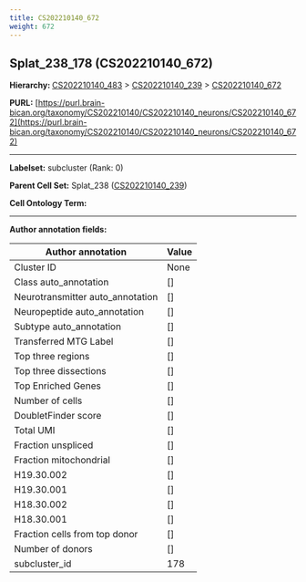 ```yaml
---
title: CS202210140_672
weight: 672
---
```

## Splat_238_178 (CS202210140_672)
<b>Hierarchy: </b>
[CS202210140_483](../CS202210140_483) >
[CS202210140_239](../CS202210140_239) >
[CS202210140_672](../CS202210140_672)

**PURL:** [https://purl.brain-bican.org/taxonomy/CS202210140/CS202210140_neurons/CS202210140_672](https://purl.brain-bican.org/taxonomy/CS202210140/CS202210140_neurons/CS202210140_672)

---


**Labelset:** subcluster (Rank: 0)

**Parent Cell Set:** Splat_238 ([CS202210140_239](../CS202210140_239))



**Cell Ontology Term:** 

[MARKER GENES.]: #


---

[TRANSFERRED ANNOTATIONS.]: #


[AUTHOR ANNOTATION FIELDS.]: #


**Author annotation fields:**

| Author annotation | Value |
|-------------------|-------|
|Cluster ID|None|
|Class auto_annotation|[]|
|Neurotransmitter auto_annotation|[]|
|Neuropeptide auto_annotation|[]|
|Subtype auto_annotation|[]|
|Transferred MTG Label|[]|
|Top three regions|[]|
|Top three dissections|[]|
|Top Enriched Genes|[]|
|Number of cells|[]|
|DoubletFinder score|[]|
|Total UMI|[]|
|Fraction unspliced|[]|
|Fraction mitochondrial|[]|
|H19.30.002|[]|
|H19.30.001|[]|
|H18.30.002|[]|
|H18.30.001|[]|
|Fraction cells from top donor|[]|
|Number of donors|[]|
|subcluster_id|178|
